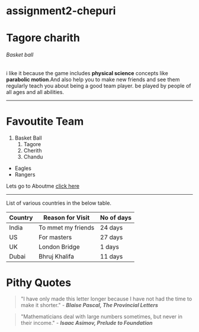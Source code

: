 # assignment2-chepuri
# Tagore charith
###### Basket ball
i like it because the game includes **physical science** concepts like **parabolic motion**.And also help you to make new friends and see them regularly teach you about being a good team player. be played by people of all ages and all abilities.

----------
# Favoutite Team

1. Basket Ball
    1. Tagore
    2. Cherith
    3. Chandu

* Eagles
* Rangers

Lets go to Aboutme [click here](https://github.com/charithtagore/assignment2-chepuri/blob/main/AboutMe.md)

----------------------

List of various countries in the below table.

| Country    | Reason for Visit       | No of days  |
|---------   | ----------------       | ----------  |
| India      | To mmet my friends     | 24 days     |
| US         | For masters            | 27 days     |
| UK         | London Bridge          | 1 days      |
| Dubai      | Bhruj Khalifa          | 11 days     |

# Pithy Quotes

>"I have only made this letter longer because I have not had the time to make it shorter." - ***Blaise Pascal, The Provincial Letters***

>"Mathematicians deal with large numbers sometimes, but never in their income." - ***Isaac Asimov, Prelude to Foundation***

